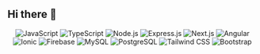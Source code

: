 ## Hi there 👋

<!--
**Samuelrg03/Samuelrg03** is a ✨ _special_ ✨ repository because its `README.md` (this file) appears on your GitHub profile.

Here are some ideas to get you started:

- 🔭 I’m currently working on ...
- 🌱 I’m currently learning ...
- 👯 I’m looking to collaborate on ...
- 🤔 I’m looking for help with ...
- 💬 Ask me about ...
- 📫 How to reach me: ...
- 😄 Pronouns: ...
- ⚡ Fun fact: ...
-->


<div align="center">
  
![JavaScript](https://img.shields.io/badge/-JavaScript-F7DF1E?style=for-the-badge&logo=javascript&logoColor=black)
![TypeScript](https://img.shields.io/badge/-TypeScript-3178C6?style=for-the-badge&logo=typescript&logoColor=white)
![Node.js](https://img.shields.io/badge/-Node.js-339933?style=for-the-badge&logo=nodedotjs&logoColor=white)
![Express.js](https://img.shields.io/badge/-Express.js-000000?style=for-the-badge&logo=express&logoColor=white)
![Next.js](https://img.shields.io/badge/-Next.js-000?style=for-the-badge&logo=nextdotjs)
![Angular](https://img.shields.io/badge/-Angular-DD0031?style=for-the-badge&logo=angular&logoColor=white)
![Ionic](https://img.shields.io/badge/-Ionic-3880FF?style=for-the-badge&logo=ionic&logoColor=white)
![Firebase](https://img.shields.io/badge/-Firebase-FFCA28?style=for-the-badge&logo=firebase&logoColor=black)
![MySQL](https://img.shields.io/badge/-MySQL-4479A1?style=for-the-badge&logo=mysql&logoColor=white)
![PostgreSQL](https://img.shields.io/badge/-PostgreSQL-336791?style=for-the-badge&logo=postgresql&logoColor=white)
![Tailwind CSS](https://img.shields.io/badge/-Tailwind%20CSS-38B2AC?style=for-the-badge&logo=tailwind-css&logoColor=white)
![Bootstrap](https://img.shields.io/badge/-Bootstrap-7952B3?style=for-the-badge&logo=bootstrap&logoColor=white)

</div>
